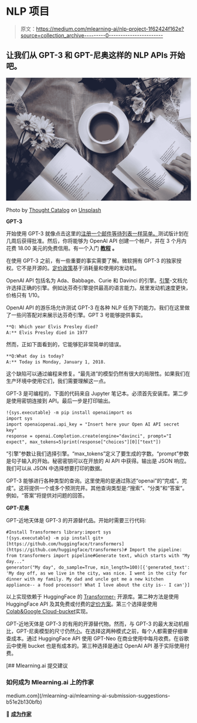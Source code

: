 # NLP 项目

> 原文：<https://medium.com/mlearning-ai/nlp-project-1f62424f162e?source=collection_archive---------0----------------------->

## 让我们从 GPT-3 和 GPT-尼奥这样的 NLP APIs 开始吧。

![](img/e32ac44b46589fd468db080a0c648849.png)

Photo by [Thought Catalog](https://unsplash.com/@thoughtcatalog?utm_source=medium&utm_medium=referral) on [Unsplash](https://unsplash.com?utm_source=medium&utm_medium=referral)

**GPT-3**

开始使用 GPT-3 就像点击这里的[注册一个邮件等待列表一样简单。](https://openai.com/blog/openai-api/)测试版计划在几周后获得批准。然后，你将能够为 OpenAI API 创建一个帐户，并在 3 个月内花费 18.00 美元的免费信用。有一个入门 [**教程**](https://beta.openai.com/docs/developer-quickstart/python-bindings) **。**

在使用 GPT-3 之前，有一些重要的事实需要了解。微软拥有 GPT-3 的独家授权。它不是开源的。[定价政策](https://beta.openai.com/pricing)基于消耗量和使用的发动机。

OpenAI API 包括名为 Ada、Babbage、Curie 和 Davinci 的引擎。[引擎](https://beta.openai.com/docs/engines)-文档允许选择正确的引擎。例如达芬奇引擎提供最高的语言能力。居里发动机速度更快，价格只有 1/10。

OpenAI API 的游乐场允许测试 GPT-3 在各种 NLP 任务下的能力。我们在这里做了一些问答配对来展示达芬奇引擎。GPT 3 号能够提供事实。

```
**Q: Which year Elvis Presley died? 
A:** Elvis Presley died in 1977
```

然而，正如下面看到的，它能够犯非常简单的错误。

```
**Q:What day is today? 
A:** Today is Monday, January 1, 2018.
```

这个缺陷可以通过编程来修复。“最先进”的模型仍然有很大的局限性。如果我们在生产环境中使用它们，我们需要理解这一点。

GPT-3 是可编程的，下面的代码来自 Jupyter 笔记本。必须首先安装库。第二步是使用密钥连接到 API。最后一步是打印输出。

```
!{sys.executable} -m pip install openaiimport os
import sys
import openaiopenai.api_key = "Insert here your Open AI API secret key"
response = openai.Completion.create(engine="davinci", prompt="I expect", max_tokens=5)print(response["choices"][0]["text"])
```

“引擎”参数让我们选择引擎。“max_tokens”定义了要生成的字数。“prompt”参数是句子输入的开始。秘密密钥可以在开放的 AI API 中获得。输出是 JSON 响应。我们可以从 JSON 中选择想要打印的数据。

GPT-3 能够进行各种类型的查询。这里使用的是通过陈述“openai”的“完成”。完成”。这将提供一个或多个预测完井。其他查询类型是:“搜索”、“分类”和“答案”。例如，“答案”将提供对问题的回答。

**GPT-尼奥**

GPT-近地天体是 GPT-3 的开源替代品。开始时需要三行代码:

```
#Install Transformers library:import sys
!{sys.executable} -m pip install git+[https://github.com/huggingface/transformers](https://github.com/huggingface/transformers)# Import the pipeline:
from transformers import pipeline#Generate text, which starts with "My day..."
generator("My day", do_sample=True, min_length=100)[{'generated_text': 'My day off, as we live in the city, was nice. I went in the city for dinner with my family. My dad and uncle got me a new kitchen appliance-- a food processor! What I love about the city is-- I can'}]
```

以上实现依赖于 HuggingFace 的 [Transformer-](https://huggingface.co/transformers/) 开源库。第二种方法是使用 HuggingFace API 及其免费或付费的[定价方案](https://huggingface.co/pricing)。第三个选择是使用[Colab&Google Cloud-bucket](https://colab.research.google.com/github/EleutherAI/GPTNeo/blob/master/GPTNeo_example_notebook.ipynb#scrollTo=M0R1owh2qvp8)实现。

GPT-近地天体是 GPT-3 的有用的开源替代物。然而，与 GPT-3 的最大发动机相比，GPT-尼奥模型的尺寸仍然[小](https://venturebeat.com/2021/05/15/gpt-3s-free-alternative-gpt-neo-is-something-to-be-excited-about/)。在选择这两种模式之前，每个人都需要仔细审查成本。通过 HuggingFace API 使用 GPT-Neo 在商业使用中每月收费。在谷歌云中使用 bucket 也是有成本的。第三种选择是通过 OpenAI API 基于实际使用付费。

[](/mlearning-ai/mlearning-ai-submission-suggestions-b51e2b130bfb) [## Mlearning.ai 提交建议

### 如何成为 Mlearning.ai 上的作家

medium.com](/mlearning-ai/mlearning-ai-submission-suggestions-b51e2b130bfb) 

🔵 [**成为作家**](/mlearning-ai/mlearning-ai-submission-suggestions-b51e2b130bfb)